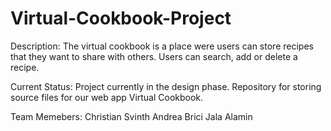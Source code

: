 # Virtual-Cookbook-Project
Description:
The virtual cookbook is a place were users can store recipes that they want to share with others. Users can search, add or delete a recipe. 

Current Status:
Project currently in the design phase.
Repository for storing source files for our web app Virtual Cookbook.

Team Memebers:
Christian Svinth
Andrea Brici
Jala Alamin
